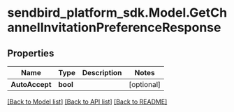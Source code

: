 
# sendbird_platform_sdk.Model.GetChannelInvitationPreferenceResponse

## Properties

Name | Type | Description | Notes
------------ | ------------- | ------------- | -------------
**AutoAccept** | **bool** |  | [optional] 

[[Back to Model list]](../README.md#documentation-for-models)
[[Back to API list]](../README.md#documentation-for-api-endpoints)
[[Back to README]](../README.md)

